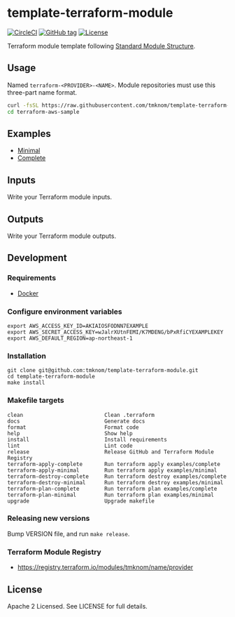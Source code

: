 # template-terraform-module

[![CircleCI](https://circleci.com/gh/tmknom/template-terraform-module.svg?style=svg)](https://circleci.com/gh/tmknom/template-terraform-module)
[![GitHub tag](https://img.shields.io/github/tag/tmknom/template-terraform-module.svg)](https://registry.terraform.io/modules/tmknom/name/provider)
[![License](https://img.shields.io/github/license/tmknom/template-dockerfile.svg)](https://opensource.org/licenses/Apache-2.0)

Terraform module template following [Standard Module Structure](https://www.terraform.io/docs/modules/create.html#standard-module-structure).

## Usage

Named `terraform-<PROVIDER>-<NAME>`. Module repositories must use this three-part name format.

```sh
curl -fsSL https://raw.githubusercontent.com/tmknom/template-terraform-module/master/install | sh -s terraform-aws-sample
cd terraform-aws-sample
```

## Examples

- [Minimal](https://github.com/tmknom/template-terraform-module/tree/master/examples/minimal)
- [Complete](https://github.com/tmknom/template-terraform-module/tree/master/examples/complete)

## Inputs

Write your Terraform module inputs.

## Outputs

Write your Terraform module outputs.

## Development

### Requirements

- [Docker](https://www.docker.com/)

### Configure environment variables

```shell
export AWS_ACCESS_KEY_ID=AKIAIOSFODNN7EXAMPLE
export AWS_SECRET_ACCESS_KEY=wJalrXUtnFEMI/K7MDENG/bPxRfiCYEXAMPLEKEY
export AWS_DEFAULT_REGION=ap-northeast-1
```

### Installation

```shell
git clone git@github.com:tmknom/template-terraform-module.git
cd template-terraform-module
make install
```

### Makefile targets

```text
clean                          Clean .terraform
docs                           Generate docs
format                         Format code
help                           Show help
install                        Install requirements
lint                           Lint code
release                        Release GitHub and Terraform Module Registry
terraform-apply-complete       Run terraform apply examples/complete
terraform-apply-minimal        Run terraform apply examples/minimal
terraform-destroy-complete     Run terraform destroy examples/complete
terraform-destroy-minimal      Run terraform destroy examples/minimal
terraform-plan-complete        Run terraform plan examples/complete
terraform-plan-minimal         Run terraform plan examples/minimal
upgrade                        Upgrade makefile
```

### Releasing new versions

Bump VERSION file, and run `make release`.

### Terraform Module Registry

- <https://registry.terraform.io/modules/tmknom/name/provider>

## License

Apache 2 Licensed. See LICENSE for full details.
